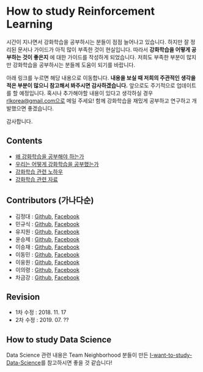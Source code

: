 # How to study Reinforcement Learning

시간이 지나면서 강화학습을 공부하시는 분들이 점점 늘어나고 있습니다. 하지만 잘 정리된 문서나 가이드가 아직 많이 부족한 것이 현실입니다. 따라서 **강화학습을 어떻게 공부하는 것이 좋은지** 에 대한 가이드를 작성하게 되었습니다. 저희도 부족한 부분이 많지만 강화학습을 공부하시는 분들께 도움이 되기를 바랍니다.

아래 링크를 누르면 해당 내용으로 이동합니다. **내용을 보실 때 저희의 주관적인 생각을 적은 부분이 많으니 참고해서 봐주시면 감사하겠습니다.** 앞으로도 주기적으로 업데이트를 할 예정입니다. 혹시나 추가해야할 내용이 있다고 생각하실 경우 rlkorea@gmail.com으로 메일 주세요! 함께 강화학습을 재밌게 공부하고 연구하고 개발했으면 좋겠습니다.

감사합니다.

## Contents

- [왜 강화학습을 공부해야 하는가](https://github.com/reinforcement-learning-kr/how_to_study_rl/wiki/%EC%99%9C-%EA%B0%95%ED%99%94%ED%95%99%EC%8A%B5%EC%9D%84-%EA%B3%B5%EB%B6%80%ED%95%B4%EC%95%BC-%ED%95%98%EB%8A%94%EA%B0%80)
- [우리는 어떻게 강화학습을 공부했는가](https://github.com/reinforcement-learning-kr/how_to_study_rl/wiki/%EC%9A%B0%EB%A6%AC%EB%8A%94-%EC%96%B4%EB%96%BB%EA%B2%8C-%EA%B0%95%ED%99%94%ED%95%99%EC%8A%B5%EC%9D%84-%EA%B3%B5%EB%B6%80%ED%96%88%EB%8A%94%EA%B0%80)
- [강화학습 관련 노하우](https://github.com/reinforcement-learning-kr/how_to_study_rl/wiki/%EA%B0%95%ED%99%94%ED%95%99%EC%8A%B5-%EA%B4%80%EB%A0%A8-%EB%85%B8%ED%95%98%EC%9A%B0)
- [강화학습 관련 자료](https://github.com/reinforcement-learning-kr/how_to_study_rl/wiki/%EA%B0%95%ED%99%94%ED%95%99%EC%8A%B5-%EA%B4%80%EB%A0%A8-%EC%9E%90%EB%A3%8C)

## Contributors (가나다순)

- 김정대 : [Github](https://github.com/kekmodel), [Facebook](https://www.facebook.com/kekmodel)
- 민규식 : [Github](https://github.com/Kyushik), [Facebook](https://www.facebook.com/kyushik.min)
- 유지원 : [Github](https://github.com/AshleyRyu), [Facebook](https://www.facebook.com/JiwonAshleyRyu)
- 윤승제 : [Github](https://github.com/sjYoondeltar), [Facebook](https://www.facebook.com/seungje.yoon)
- 이승재 : [Github](https://github.com/seungjaeryanlee), [Facebook](https://www.facebook.com/ryan.lee.583)
- 이동민 : [Github](https://github.com/dongminlee94), [Facebook](https://www.facebook.com/dongmin.lee.940419)
- 이웅원 : [Github](https://github.com/dnddnjs), [Facebook](https://www.facebook.com/dnddnjs)
- 이의령 : [Github](https://github.com/wooridle), [Facebook](https://www.facebook.com/profile.php?id=100003108093575)
- 차금강 : [Github](https://github.com/chagmgang), [Facebook](https://www.facebook.com/profile.php?id=100002147815509)

## Revision

- 1차 수정 : 2018. 11. 17
- 2차 수정 : 2019. 07. ??

## How to study Data Science

Data Science 관련 내용은 Team Neighborhood 분들이 만든 [I-want-to-study-Data-Science](https://github.com/Team-Neighborhood/I-want-to-study-Data-Science)를 참고하시면 좋을 것 같습니다!